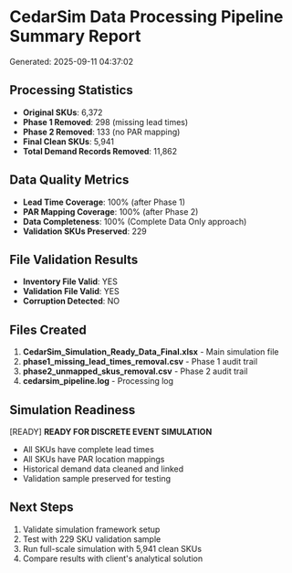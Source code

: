 
# CedarSim Data Processing Pipeline Summary Report
Generated: 2025-09-11 04:37:02

## Processing Statistics
- **Original SKUs**: 6,372
- **Phase 1 Removed**: 298 (missing lead times)
- **Phase 2 Removed**: 133 (no PAR mapping)
- **Final Clean SKUs**: 5,941
- **Total Demand Records Removed**: 11,862

## Data Quality Metrics
- **Lead Time Coverage**: 100% (after Phase 1)
- **PAR Mapping Coverage**: 100% (after Phase 2)
- **Data Completeness**: 100% (Complete Data Only approach)
- **Validation SKUs Preserved**: 229

## File Validation Results
- **Inventory File Valid**: YES
- **Validation File Valid**: YES
- **Corruption Detected**: NO

## Files Created
1. **CedarSim_Simulation_Ready_Data_Final.xlsx** - Main simulation file
2. **phase1_missing_lead_times_removal.csv** - Phase 1 audit trail
3. **phase2_unmapped_skus_removal.csv** - Phase 2 audit trail
4. **cedarsim_pipeline.log** - Processing log

## Simulation Readiness
[READY] **READY FOR DISCRETE EVENT SIMULATION**
- All SKUs have complete lead times
- All SKUs have PAR location mappings
- Historical demand data cleaned and linked
- Validation sample preserved for testing

## Next Steps
1. Validate simulation framework setup
2. Test with 229 SKU validation sample
3. Run full-scale simulation with 5,941 clean SKUs
4. Compare results with client's analytical solution
